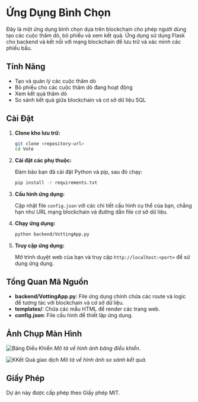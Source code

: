 # Ứng Dụng Bình Chọn

Đây là một ứng dụng bình chọn dựa trên blockchain cho phép người dùng tạo các cuộc thăm dò, bỏ phiếu và xem kết quả. Ứng dụng sử dụng Flask cho backend và kết nối với mạng blockchain để lưu trữ và xác minh các phiếu bầu.

## Tính Năng

- Tạo và quản lý các cuộc thăm dò
- Bỏ phiếu cho các cuộc thăm dò đang hoạt động
- Xem kết quả thăm dò
- So sánh kết quả giữa blockchain và cơ sở dữ liệu SQL

## Cài Đặt

1. **Clone kho lưu trữ:**

   ```bash
   git clone <repository-url>
   cd Vote
   ```

2. **Cài đặt các phụ thuộc:**

   Đảm bảo bạn đã cài đặt Python và pip, sau đó chạy:

   ```bash
   pip install -r requirements.txt
   ```

3. **Cấu hình ứng dụng:**

   Cập nhật file `config.json` với các chi tiết cấu hình cụ thể của bạn, chẳng hạn như URL mạng blockchain và đường dẫn file cơ sở dữ liệu.

4. **Chạy ứng dụng:**

   ```bash
   python backend/VottingApp.py
   ```

5. **Truy cập ứng dụng:**

   Mở trình duyệt web của bạn và truy cập `http://localhost:<port>` để sử dụng ứng dụng.

## Tổng Quan Mã Nguồn

- **backend/VottingApp.py**: File ứng dụng chính chứa các route và logic để tương tác với blockchain và cơ sở dữ liệu.
- **templates/**: Chứa các mẫu HTML để render các trang web.
- **config.json**: File cấu hình để thiết lập ứng dụng.

## Ảnh Chụp Màn Hình

![Bảng Điều Khiển](People/dashboard.jpg)
*Mô tả về hình ảnh bảng điều khiển.*


![KKết Quả giao dịch](Ganache.jpg)
*Mô tả về hình ảnh so sánh kết quả.*
## Giấy Phép

Dự án này được cấp phép theo Giấy phép MIT. 
